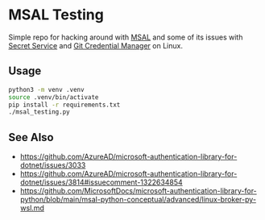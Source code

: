 # MSAL Testing

Simple repo for hacking around with [MSAL](https://learn.microsoft.com/en-us/entra/identity-platform/msal-overview) and some of its issues with [Secret Service](https://specifications.freedesktop.org/secret-service-spec/latest/) and [Git Credential Manager](https://github.com/git-ecosystem/git-credential-manager) on Linux.

## Usage

```sh
python3 -m venv .venv
source .venv/bin/activate
pip install -r requirements.txt
./msal_testing.py
```

## See Also

- <https://github.com/AzureAD/microsoft-authentication-library-for-dotnet/issues/3033>
- <https://github.com/AzureAD/microsoft-authentication-library-for-dotnet/issues/3814#issuecomment-1322634854>
- <https://github.com/MicrosoftDocs/microsoft-authentication-library-for-python/blob/main/msal-python-conceptual/advanced/linux-broker-py-wsl.md>
